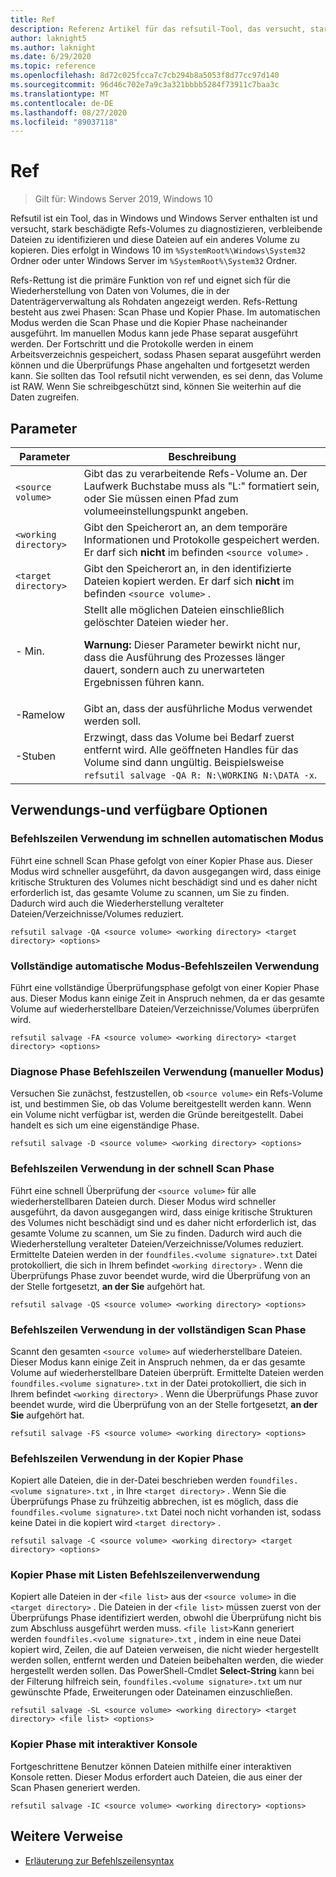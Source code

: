 ```yaml
---
title: Ref
description: Referenz Artikel für das refsutil-Tool, das versucht, stark beschädigte Refs-Volumes zu diagnostizieren, verbleibende Dateien zu identifizieren und diese Dateien auf ein anderes Volume zu kopieren.
author: laknight5
ms.author: laknight
ms.date: 6/29/2020
ms.topic: reference
ms.openlocfilehash: 8d72c025fcca7c7cb294b8a5053f8d77cc97d140
ms.sourcegitcommit: 96d46c702e7a9c3a321bbbb5284f73911c7baa3c
ms.translationtype: MT
ms.contentlocale: de-DE
ms.lasthandoff: 08/27/2020
ms.locfileid: "89037118"
---
```

# <a name="refsutil"></a>Ref

> Gilt für: Windows Server 2019, Windows 10

Refsutil ist ein Tool, das in Windows und Windows Server enthalten ist und versucht, stark beschädigte Refs-Volumes zu diagnostizieren, verbleibende Dateien zu identifizieren und diese Dateien auf ein anderes Volume zu kopieren. Dies erfolgt in Windows 10 im `%SystemRoot%\Windows\System32` Ordner oder unter Windows Server im `%SystemRoot%\System32` Ordner.

Refs-Rettung ist die primäre Funktion von ref und eignet sich für die Wiederherstellung von Daten von Volumes, die in der Datenträgerverwaltung als Rohdaten angezeigt werden. Refs-Rettung besteht aus zwei Phasen: Scan Phase und Kopier Phase. Im automatischen Modus werden die Scan Phase und die Kopier Phase nacheinander ausgeführt. Im manuellen Modus kann jede Phase separat ausgeführt werden. Der Fortschritt und die Protokolle werden in einem Arbeitsverzeichnis gespeichert, sodass Phasen separat ausgeführt werden können und die Überprüfungs Phase angehalten und fortgesetzt werden kann. Sie sollten das Tool refsutil nicht verwenden, es sei denn, das Volume ist RAW. Wenn Sie schreibgeschützt sind, können Sie weiterhin auf die Daten zugreifen.

## <a name="parameters"></a>Parameter

| Parameter | Beschreibung |
|--|--|
| `<source volume>` | Gibt das zu verarbeitende Refs-Volume an. Der Laufwerk Buchstabe muss als "L:" formatiert sein, oder Sie müssen einen Pfad zum volumeeinstellungspunkt angeben. |
| `<working directory>` | Gibt den Speicherort an, an dem temporäre Informationen und Protokolle gespeichert werden. Er darf sich **nicht** im befinden `<source volume>` . |
| `<target directory>` | Gibt den Speicherort an, in den identifizierte Dateien kopiert werden. Er darf sich **nicht** im befinden `<source volume>` . |
| \- Min. | Stellt alle möglichen Dateien einschließlich gelöschter Dateien wieder her.<p>**Warnung:** Dieser Parameter bewirkt nicht nur, dass die Ausführung des Prozesses länger dauert, sondern auch zu unerwarteten Ergebnissen führen kann. |
| \-Ramelow | Gibt an, dass der ausführliche Modus verwendet werden soll. |
| \-Stuben | Erzwingt, dass das Volume bei Bedarf zuerst entfernt wird. Alle geöffneten Handles für das Volume sind dann ungültig. Beispielsweise `refsutil salvage -QA R: N:\WORKING N:\DATA -x`. |

## <a name="usage-and-available-options"></a>Verwendungs-und verfügbare Optionen

### <a name="quick-automatic-mode-command-line-usage"></a>Befehlszeilen Verwendung im schnellen automatischen Modus

Führt eine schnell Scan Phase gefolgt von einer Kopier Phase aus. Dieser Modus wird schneller ausgeführt, da davon ausgegangen wird, dass einige kritische Strukturen des Volumes nicht beschädigt sind und es daher nicht erforderlich ist, das gesamte Volume zu scannen, um Sie zu finden. Dadurch wird auch die Wiederherstellung veralteter Dateien/Verzeichnisse/Volumes reduziert.

```
refsutil salvage -QA <source volume> <working directory> <target directory> <options>
```

### <a name="full-automatic-mode-command-line-usage"></a>Vollständige automatische Modus-Befehlszeilen Verwendung

Führt eine vollständige Überprüfungsphase gefolgt von einer Kopier Phase aus. Dieser Modus kann einige Zeit in Anspruch nehmen, da er das gesamte Volume auf wiederherstellbare Dateien/Verzeichnisse/Volumes überprüfen wird.

```
refsutil salvage -FA <source volume> <working directory> <target directory> <options>
```

### <a name="diagnose-phase-command-line-usage-manual-mode"></a>Diagnose Phase Befehlszeilen Verwendung (manueller Modus)

Versuchen Sie zunächst, festzustellen, ob `<source volume>` ein Refs-Volume ist, und bestimmen Sie, ob das Volume bereitgestellt werden kann. Wenn ein Volume nicht verfügbar ist, werden die Gründe bereitgestellt. Dabei handelt es sich um eine eigenständige Phase.

```
refsutil salvage -D <source volume> <working directory> <options>
```

### <a name="quick-scan-phase-command-line-usage"></a>Befehlszeilen Verwendung in der schnell Scan Phase

Führt eine schnell Überprüfung der `<source volume>` für alle wiederherstellbaren Dateien durch. Dieser Modus wird schneller ausgeführt, da davon ausgegangen wird, dass einige kritische Strukturen des Volumes nicht beschädigt sind und es daher nicht erforderlich ist, das gesamte Volume zu scannen, um Sie zu finden. Dadurch wird auch die Wiederherstellung veralteter Dateien/Verzeichnisse/Volumes reduziert. Ermittelte Dateien werden in der `foundfiles.<volume signature>.txt` Datei protokolliert, die sich in Ihrem befindet `<working directory>` . Wenn die Überprüfungs Phase zuvor beendet wurde, wird die Überprüfung von an der Stelle fortgesetzt, **an der Sie** aufgehört hat.

```
refsutil salvage -QS <source volume> <working directory> <options>
```

### <a name="full-scan-phase-command-line-usage"></a>Befehlszeilen Verwendung in der vollständigen Scan Phase

Scannt den gesamten `<source volume>` auf wiederherstellbare Dateien. Dieser Modus kann einige Zeit in Anspruch nehmen, da er das gesamte Volume auf wiederherstellbare Dateien überprüft. Ermittelte Dateien werden `foundfiles.<volume signature>.txt` in der Datei protokolliert, die sich in Ihrem befindet `<working directory>` . Wenn die Überprüfungs Phase zuvor beendet wurde, wird die Überprüfung von an der Stelle fortgesetzt, **an der Sie** aufgehört hat.

```
refsutil salvage -FS <source volume> <working directory> <options>
```

### <a name="copy-phase-command-line-usage"></a>Befehlszeilen Verwendung in der Kopier Phase

Kopiert alle Dateien, die in der-Datei beschrieben werden `foundfiles.<volume signature>.txt` , in Ihre `<target directory>` . Wenn Sie die Überprüfungs Phase zu frühzeitig abbrechen, ist es möglich, dass die `foundfiles.<volume signature>.txt` Datei noch nicht vorhanden ist, sodass keine Datei in die kopiert wird `<target directory>` .

```
refsutil salvage -C <source volume> <working directory> <target directory> <options>
```

### <a name="copy-phase-with-list-command-line-usage"></a>Kopier Phase mit Listen Befehlszeilenverwendung

Kopiert alle Dateien in der `<file list>` aus der `<source volume>` in die `<target directory>` . Die Dateien in der `<file list>` müssen zuerst von der Überprüfungs Phase identifiziert werden, obwohl die Überprüfung nicht bis zum Abschluss ausgeführt werden muss. `<file list>`Kann generiert werden `foundfiles.<volume signature>.txt` , indem in eine neue Datei kopiert wird, Zeilen, die auf Dateien verweisen, die nicht wieder hergestellt werden sollen, entfernt werden und Dateien beibehalten werden, die wieder hergestellt werden sollen. Das PowerShell-Cmdlet **Select-String** kann bei der Filterung hilfreich sein, `foundfiles.<volume signature>.txt` um nur gewünschte Pfade, Erweiterungen oder Dateinamen einzuschließen.

```
refsutil salvage -SL <source volume> <working directory> <target directory> <file list> <options>
```

### <a name="copy-phase-with-interactive-console"></a>Kopier Phase mit interaktiver Konsole

Fortgeschrittene Benutzer können Dateien mithilfe einer interaktiven Konsole retten. Dieser Modus erfordert auch Dateien, die aus einer der Scan Phasen generiert werden.

```
refsutil salvage -IC <source volume> <working directory> <options>
```

## <a name="additional-references"></a>Weitere Verweise

- [Erläuterung zur Befehlszeilensyntax](command-line-syntax-key.md)
